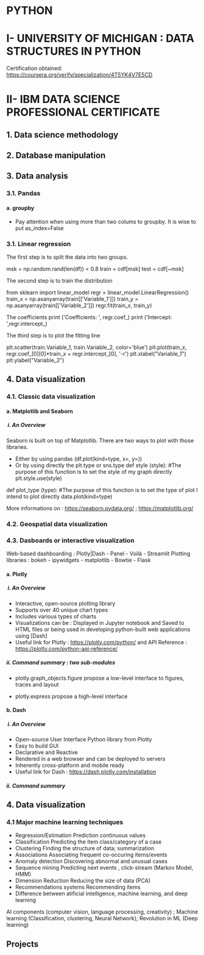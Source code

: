 # PYTHON

# I- UNIVERSITY OF MICHIGAN : DATA STRUCTURES IN PYTHON

Certification obtained: https://coursera.org/verify/specialization/4T5YK4V7E5CD
# II- IBM DATA SCIENCE PROFESSIONAL CERTIFICATE

## 1. Data science methodology

## 2. Database manipulation 

## 3. Data analysis
### 3.1. Pandas
#### a. groupby 
- Pay attention when using more than two colums to groupby. It is wise to put as_index=False


### 3.1. Linear regression
The first step is to split the data into two groups.

msk = np.random.rand(len(df)) < 0.8
train = cdf[msk]
test = cdf[~msk]

The second step is to train the distribution

from sklearn import linear_model
regr = linear_model.LinearRegression()
train_x = np.asanyarray(train[['Variable_1']])
train_y = np.asanyarray(train[['Variable_2']])
regr.fit(train_x, train_y)

The coefficients
print ('Coefficients: ', regr.coef_)
print ('Intercept: ',regr.intercept_)

The third step is to plot the fitting line

plt.scatter(train.Variable_1, train.Variable_2,  color='blue')
plt.plot(train_x, regr.coef_[0][0]*train_x + regr.intercept_[0], '-r')
plt.xlabel("Variable_1")
plt.ylabel("Variable_2")

## 4. Data visualization 

### 4.1. Classic data visualization

#### a. Matplotlib and Seaborn 
#####  i. An Overview
Seaborn is built on top of Matplotlib. There are two ways to plot with those libraries. 
- Either by using pandas (df.plot(kind=type, x=, y=))
- Or by using directly the plt.type or sns.type
def style (style):
#The purpose of this function is to set the style of my graph directly
plt.style.use(style)

def plot_type (type):
#The purpose of this function is to set the type of plot I intend to plot directly
data.plot(kind=type)

More informations on : https://seaborn.pydata.org/ ; https://matplotlib.org/ 

### 4.2. Geospatial data visualization

### 4.3. Dasboards or interactive visualization
Web-based dashboarding : Plotly|Dash - Panel - Voilà - Streamlit
Plotting libraries : bokeh - ipywidgets - matplotlib - Bowtie - Flask

#### a. Plotly
#####  i. An Overview
- Interactive, open-source plotting library
- Supports over 40 unique chart types
- Includes various types of charts
- Visualizations can be :
    Displayed in Jupyter notebook and Saved to HTML files or being used in developing python-built web applications using [Dash]
- Useful link for Plotly : https://plotly.com/python/ and API Reference : https://plotly.com/python-api-reference/
##### ii. Command summary : two sub-modules
- plotly.graph_objects.figure propose a low-level interface to figures, traces and layout
  
- plotly.express propose a high-level interface
  
#### b. Dash 
#####  i. An Overview
- Open-source User Interface Python library from Plotty
- Easy to build GUI
- Declarative and Reactive
- Rendered in a web browser and can be deployed to servers
- Inherently cross-platform and mobile ready
- Useful link for Dash : https://dash.plotly.com/installation
##### ii. Command summary

## 4. Data visualization 
### 4.1 Major machine learning techniques
- Regression/Estimation
Prediction continuous values
- Classification
Predicting the item class/category of a case
- Clustering
Finding the structure of data; summarization
- Associations
Associating frequent co-occuring items/events
- Anomaly detection
Discovering abnormal and unusual cases
- Sequence mining
Predicting next events , click-stream (Markov Model, HMM)
- Dimension Reduction
Reducing the size of data (PCA)
- Recommendations systems
Recommending items
- Difference between atificial intelligence, machine learning, and deep learning
      
AI components (computer vision, language processing, creativity) ; Machine learning (Classification, clustering, Neural Network); Revolution in ML (Deep learning)

## Projects
